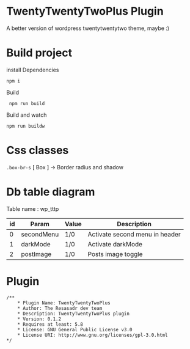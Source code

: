 # TwentyTwentyTwoPlus Plugin

A better version of wordpress twentytwentytwo theme, maybe :)

# Build project

install Dependencies

`npm i`

Build

` npm run build`

Build and watch

`npm run buildw`

# Css classes

`.box-br-s` [ Box ] -> Border radius and shadow

# Db table diagram

Table name : wp_tttp

| id  | Param      | Value      | Description    |
| --- | ---------- | ---------- | ---------- |
| 0   | secondMenu | 1/0 |       Activate second menu in header |
| 1   | darkMode   | 1/0 |       Activate darkMode
| 2   | postImage  | 1/0 |       Posts image toggle

# Plugin

```
/**
    * Plugin Name: TwentyTwentyTwoPlus
    * Author: The Resasadr dev team
    * Description: TwentyTwentyTwoPlus plugin
    * Version: 0.1.2
    * Requires at least: 5.8
    * License: GNU General Public License v3.0
    * License URI: http://www.gnu.org/licenses/gpl-3.0.html
*/
```
